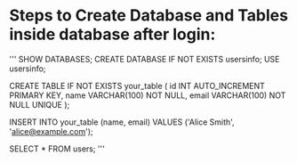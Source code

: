 
<h1>Steps to Create Database and Tables inside database after login:</h1> 
'''
SHOW DATABASES;
CREATE DATABASE IF NOT EXISTS usersinfo;
USE usersinfo;

CREATE TABLE IF NOT EXISTS your_table (
    id INT AUTO_INCREMENT PRIMARY KEY,
    name VARCHAR(100) NOT NULL,
    email VARCHAR(100) NOT NULL UNIQUE
);

INSERT INTO your_table (name, email) VALUES ('Alice Smith', 'alice@example.com');

SELECT * FROM users;
'''